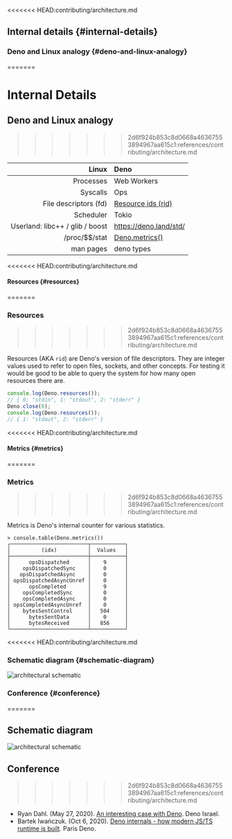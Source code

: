 <<<<<<< HEAD:contributing/architecture.md
## Internal details {#internal-details}

### Deno and Linux analogy {#deno-and-linux-analogy}
=======
# Internal Details

## Deno and Linux analogy
>>>>>>> 2d6f924b853c8d0668a46367553894967aa615c1:references/contributing/architecture.md

|                       **Linux** | **Deno**                         |
| ------------------------------: | :------------------------------- |
|                       Processes | Web Workers                      |
|                        Syscalls | Ops                              |
|           File descriptors (fd) | [Resource ids (rid)](#resources) |
|                       Scheduler | Tokio                            |
| Userland: libc++ / glib / boost | https://deno.land/std/           |
|                 /proc/\$\$/stat | [Deno.metrics()](#metrics)       |
|                       man pages | deno types                       |

<<<<<<< HEAD:contributing/architecture.md
#### Resources {#resources}
=======
### Resources
>>>>>>> 2d6f924b853c8d0668a46367553894967aa615c1:references/contributing/architecture.md

Resources (AKA `rid`) are Deno's version of file descriptors. They are integer
values used to refer to open files, sockets, and other concepts. For testing it
would be good to be able to query the system for how many open resources there
are.

```ts
console.log(Deno.resources());
// { 0: "stdin", 1: "stdout", 2: "stderr" }
Deno.close(0);
console.log(Deno.resources());
// { 1: "stdout", 2: "stderr" }
```

<<<<<<< HEAD:contributing/architecture.md
#### Metrics {#metrics}
=======
### Metrics
>>>>>>> 2d6f924b853c8d0668a46367553894967aa615c1:references/contributing/architecture.md

Metrics is Deno's internal counter for various statistics.

```shell
> console.table(Deno.metrics())
┌─────────────────────────┬───────────┐
│          (idx)          │  Values   │
├─────────────────────────┼───────────┤
│      opsDispatched      │    9      │
│    opsDispatchedSync    │    0      │
│   opsDispatchedAsync    │    0      │
│ opsDispatchedAsyncUnref │    0      │
│      opsCompleted       │    9      │
│    opsCompletedSync     │    0      │
│    opsCompletedAsync    │    0      │
│ opsCompletedAsyncUnref  │    0      │
│    bytesSentControl     │   504     │
│      bytesSentData      │    0      │
│      bytesReceived      │   856     │
└─────────────────────────┴───────────┘
```

<<<<<<< HEAD:contributing/architecture.md
### Schematic diagram {#schematic-diagram}

![architectural schematic](https://deno.land/images/schematic_v0.2.png)

### Conference {#conference}
=======
## Schematic diagram

![architectural schematic](https://deno.land/images/schematic_v0.2.png)

## Conference
>>>>>>> 2d6f924b853c8d0668a46367553894967aa615c1:references/contributing/architecture.md

- Ryan Dahl. (May 27, 2020).
  [An interesting case with Deno](https://www.youtube.com/watch?v=1b7FoBwxc7E).
  Deno Israel.
- Bartek Iwańczuk. (Oct 6, 2020).
  [Deno internals - how modern JS/TS runtime is built](https://www.youtube.com/watch?v=AOvg_GbnsbA&t=35m13s).
  Paris Deno.
